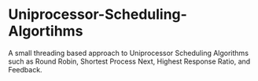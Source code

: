 # Uniprocessor-Scheduling-Algortihms
A small threading based approach to Uniprocessor Scheduling Algorithms such as Round Robin, Shortest Process Next, Highest Response Ratio, and Feedback.
